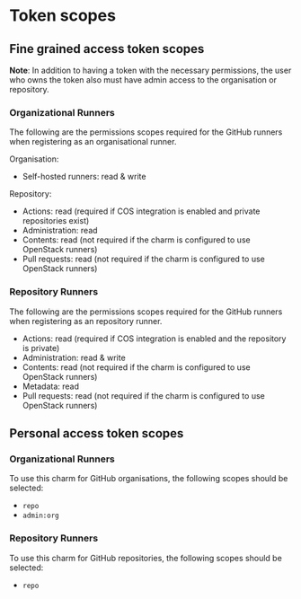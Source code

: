 # Token scopes

## Fine grained access token scopes

**Note**: In addition to having a token with the necessary permissions, the user who owns the
token also must have admin access to the organisation or repository.

### Organizational Runners

The following are the permissions scopes required for the GitHub runners when registering as an
organisational runner.

Organisation:

- Self-hosted runners: read & write

Repository:

- Actions: read (required if COS integration is enabled and private repositories exist)
- Administration: read
- Contents: read (not required if the charm is configured to use OpenStack runners)
- Pull requests: read (not required if the charm is configured to use OpenStack runners)

### Repository Runners

The following are the permissions scopes required for the GitHub runners when registering as an
repository runner.

- Actions: read (required if COS integration is enabled and the repository is private)
- Administration: read & write
- Contents: read (not required if the charm is configured to use OpenStack runners)
- Metadata: read
- Pull requests: read (not required if the charm is configured to use OpenStack runners)

## Personal access token scopes

### Organizational Runners

To use this charm for GitHub organisations, the following scopes should be selected:

- `repo`
- `admin:org`

### Repository Runners

To use this charm for GitHub repositories, the following scopes should be selected:

- `repo`
